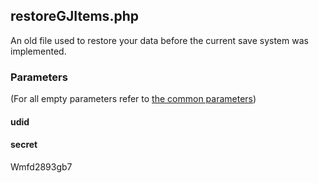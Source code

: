 ## restoreGJItems.php
An old file used to restore your data before the current save system was implemented.
### Parameters
(For all empty parameters refer to [the common parameters](https://github.com/SMJSGaming/GDDocs/blob/master/endpoints/common_parameters.md))
#### udid
#### secret
Wmfd2893gb7
